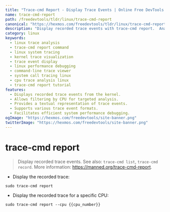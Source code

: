 ```yaml
---
title: "Trace-cmd Report - Display Trace Events | Online Free DevTools by Hexmos"
name: trace-cmd-report
path: /freedevtools/tldr/linux/trace-cmd-report
canonical: "https://hexmos.com/freedevtools/tldr/linux/trace-cmd-report/"
description: "Display recorded trace events with trace-cmd report.  Analyze system performance and debug issues using this Linux command-line tool. Free online tool, no registration required."
category: linux
keywords:
  - linux trace analysis
  - trace-cmd report command
  - linux system tracing
  - kernel trace visualization
  - trace event display
  - linux performance debugging
  - command-line trace viewer
  - system call tracing linux
  - cpu trace analysis linux
  - trace-cmd report tutorial
features:
  - Displays recorded trace events from the kernel.
  - Allows filtering by CPU for targeted analysis.
  - Provides a textual representation of trace events.
  - Supports various trace event formats.
  - Facilitates efficient system performance debugging.
ogImage: "https://hexmos.com/freedevtools/site-banner.png"
twitterImage: "https://hexmos.com/freedevtools/site-banner.png"
---
```


# trace-cmd report

> Display recorded trace events.
> See also: `trace-cmd list`, `trace-cmd record`.
> More information: <https://manned.org/trace-cmd-report>.

- Display the recorded trace:

`sudo trace-cmd report`

- Display the recorded trace for a specific CPU:

`sudo trace-cmd report --cpu {{cpu_number}}`
